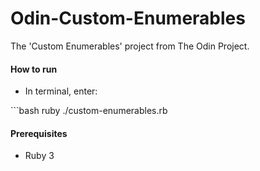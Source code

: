 # Odin-Custom-Enumerables

The 'Custom Enumerables' project from The Odin Project.

#### How to run

<ul><li>In terminal, enter:</li></ul>
```bash
ruby ./custom-enumerables.rb

#### Prerequisites
<ul>
<li>Ruby 3</li>
</ul>